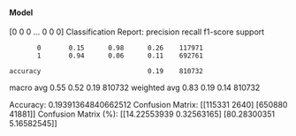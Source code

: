 #### Model
[0 0 0 ... 0 0 0]
Classification Report:
              precision    recall  f1-score   support

           0       0.15      0.98      0.26    117971
           1       0.94      0.06      0.11    692761

    accuracy                           0.19    810732
   macro avg       0.55      0.52      0.19    810732
weighted avg       0.83      0.19      0.14    810732

Accuracy: 0.19391364840662512
Confusion Matrix:
[[115331   2640]
 [650880  41881]]
Confusion Matrix (%):
[[14.22553939  0.32563165]
 [80.28300351  5.16582545]]
